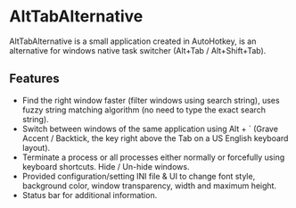 # AltTabAlternative
AltTabAlternative is a small application created in AutoHotkey, is an alternative for windows native task switcher (Alt+Tab / Alt+Shift+Tab). 

## Features
* Find the right window faster (filter windows using search string), uses fuzzy string matching algorithm (no need to type the exact search string).
* Switch between windows of the same application using Alt + \` (Grave Accent / Backtick, the key right above the Tab on a US English keyboard layout).
* Terminate a process or all processes either normally or forcefully using keyboard shortcuts.
Hide / Un-hide windows.
* Provided configuration/setting INI file & UI to change font style, background color, window transparency, width and maximum height.
* Status bar for additional information.


